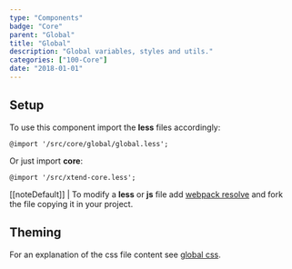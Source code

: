 ```yaml
---
type: "Components"
badge: "Core"
parent: "Global"
title: "Global"
description: "Global variables, styles and utils."
categories: ["100-Core"]
date: "2018-01-01"
---
```


## Setup

To use this component import the **less** files accordingly:

```less
@import '/src/core/global/global.less';
```

Or just import **core**:

```less
@import '/src/xtend-core.less';
```

[[noteDefault]]
| To modify a **less** or **js** file add [webpack resolve](/introduction/setup#usage-webpack) and fork the file copying it in your project.

## Theming

For an explanation of the css file content see [global css](/components/global/css).
